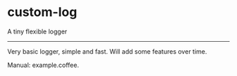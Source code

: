 # custom-log
A tiny flexible logger

___
Very basic logger, simple and fast. Will add some features over time.

Manual: example.coffee.
